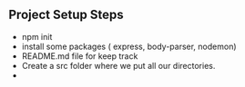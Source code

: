 ## Project Setup Steps

  - npm init
  - install some packages ( express, body-parser, nodemon)
  - README.md file for keep track 
  - Create a src folder where we put all our directories.
  -